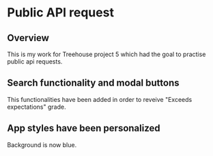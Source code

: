 # Public API request
## Overview
This is my work for Treehouse project 5 which had the goal to practise public api requests.
 
## Search functionality and modal buttons
This functionalities have been added in order to reveive "Exceeds expectations" grade. 

## App styles have been personalized 
Background is now blue.